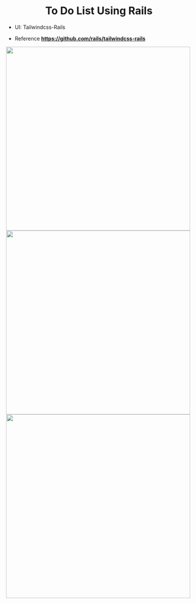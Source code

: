 <h1 align="center">To Do List Using Rails</h1>

- UI: Tailwindcss-Rails

- Reference **https://github.com/rails/tailwindcss-rails**

<img src="https://m7madmagdy.github.io/server/rails%20apps/todolist3.png" width="500" align="left"/>
<img src="https://m7madmagdy.github.io/server/rails%20apps/todolist2.png" width="500" align="left"/>
<img src="https://m7madmagdy.github.io/server/rails%20apps/todolist1.png" width="500" align="left"/>
